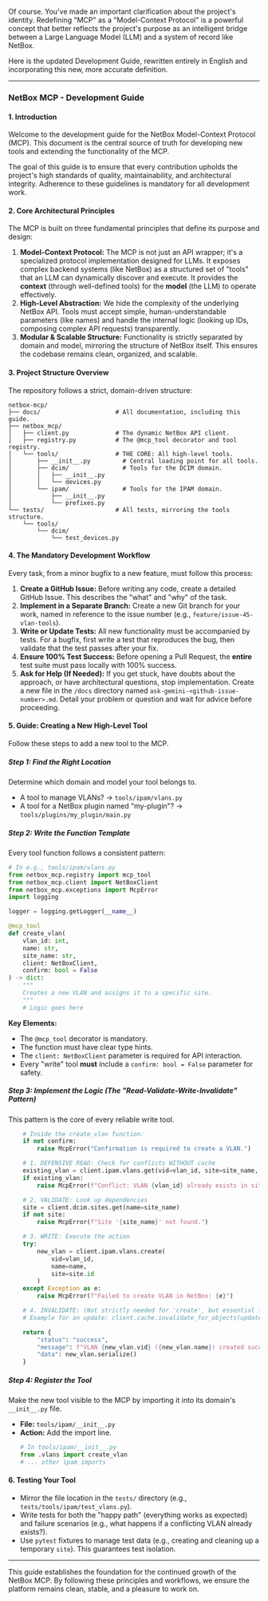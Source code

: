 Of course. You've made an important clarification about the project's identity. Redefining "MCP" as a "Model-Context Protocol" is a powerful concept that better reflects the project's purpose as an intelligent bridge between a Large Language Model (LLM) and a system of record like NetBox.

Here is the updated Development Guide, rewritten entirely in English and incorporating this new, more accurate definition.

-----

### **NetBox MCP - Development Guide**

#### **1. Introduction**

Welcome to the development guide for the NetBox Model-Context Protocol (MCP). This document is the central source of truth for developing new tools and extending the functionality of the MCP.

The goal of this guide is to ensure that every contribution upholds the project's high standards of quality, maintainability, and architectural integrity. Adherence to these guidelines is mandatory for all development work.

#### **2. Core Architectural Principles**

The MCP is built on three fundamental principles that define its purpose and design:

1.  **Model-Context Protocol:** The MCP is not just an API wrapper; it's a specialized protocol implementation designed for LLMs. It exposes complex backend systems (like NetBox) as a structured set of "tools" that an LLM can dynamically discover and execute. It provides the **context** (through well-defined tools) for the **model** (the LLM) to operate effectively.
2.  **High-Level Abstraction:** We hide the complexity of the underlying NetBox API. Tools must accept simple, human-understandable parameters (like names) and handle the internal logic (looking up IDs, composing complex API requests) transparently.
3.  **Modular & Scalable Structure:** Functionality is strictly separated by domain and model, mirroring the structure of NetBox itself. This ensures the codebase remains clean, organized, and scalable.

#### **3. Project Structure Overview**

The repository follows a strict, domain-driven structure:

```
netbox-mcp/
├── docs/                     # All documentation, including this guide.
├── netbox_mcp/
│   ├── client.py             # The dynamic NetBox API client.
│   ├── registry.py           # The @mcp_tool decorator and tool registry.
│   └── tools/                # THE CORE: All high-level tools.
│       ├── __init__.py         # Central loading point for all tools.
│       ├── dcim/               # Tools for the DCIM domain.
│       │   ├── __init__.py
│       │   └── devices.py
│       └── ipam/               # Tools for the IPAM domain.
│           ├── __init__.py
│           └── prefixes.py
└── tests/                    # All tests, mirroring the tools structure.
    └── tools/
        └── dcim/
            └── test_devices.py
```

#### **4. The Mandatory Development Workflow**

Every task, from a minor bugfix to a new feature, must follow this process:

1.  **Create a GitHub Issue:** Before writing any code, create a detailed GitHub Issue. This describes the "what" and "why" of the task.
2.  **Implement in a Separate Branch:** Create a new Git branch for your work, named in reference to the issue number (e.g., `feature/issue-45-vlan-tools`).
3.  **Write or Update Tests:** All new functionality must be accompanied by tests. For a bugfix, first write a test that reproduces the bug, then validate that the test passes after your fix.
4.  **Ensure 100% Test Success:** Before opening a Pull Request, the **entire** test suite must pass locally with 100% success.
5.  **Ask for Help (If Needed):** If you get stuck, have doubts about the approach, or have architectural questions, stop implementation. Create a new file in the `/docs` directory named `ask-gemini-<github-issue-number>.md`. Detail your problem or question and wait for advice before proceeding.

#### **5. Guide: Creating a New High-Level Tool**

Follow these steps to add a new tool to the MCP.

##### **Step 1: Find the Right Location**

Determine which domain and model your tool belongs to.

  * A tool to manage VLANs? → `tools/ipam/vlans.py`
  * A tool for a NetBox plugin named "my-plugin"? → `tools/plugins/my_plugin/main.py`

##### **Step 2: Write the Function Template**

Every tool function follows a consistent pattern:

```python
# In e.g., tools/ipam/vlans.py
from netbox_mcp.registry import mcp_tool
from netbox_mcp.client import NetBoxClient
from netbox_mcp.exceptions import McpError
import logging

logger = logging.getLogger(__name__)

@mcp_tool
def create_vlan(
    vlan_id: int,
    name: str,
    site_name: str,
    client: NetBoxClient,
    confirm: bool = False
) -> dict:
    """
    Creates a new VLAN and assigns it to a specific site.
    """
    # Logic goes here
```

**Key Elements:**

  * The `@mcp_tool` decorator is mandatory.
  * The function must have clear type hints.
  * The `client: NetBoxClient` parameter is required for API interaction.
  * Every "write" tool **must** include a `confirm: bool = False` parameter for safety.

##### **Step 3: Implement the Logic (The "Read-Validate-Write-Invalidate" Pattern)**

This pattern is the core of every reliable write tool.

```python
    # Inside the create_vlan function:
    if not confirm:
        raise McpError("Confirmation is required to create a VLAN.")

    # 1. DEFENSIVE READ: Check for conflicts WITHOUT cache
    existing_vlan = client.ipam.vlans.get(vid=vlan_id, site=site_name, no_cache=True)
    if existing_vlan:
        raise McpError(f"Conflict: VLAN {vlan_id} already exists in site '{site_name}'.")

    # 2. VALIDATE: Look up dependencies
    site = client.dcim.sites.get(name=site_name)
    if not site:
        raise McpError(f"Site '{site_name}' not found.")

    # 3. WRITE: Execute the action
    try:
        new_vlan = client.ipam.vlans.create(
            vid=vlan_id,
            name=name,
            site=site.id
        )
    except Exception as e:
        raise McpError(f"Failed to create VLAN in NetBox: {e}")

    # 4. INVALIDATE: (Not strictly needed for 'create', but essential for 'update')
    # Example for an update: client.cache.invalidate_for_objects(updated_vlan)

    return {
        "status": "success",
        "message": f"VLAN {new_vlan.vid} ({new_vlan.name}) created successfully.",
        "data": new_vlan.serialize()
    }
```

##### **Step 4: Register the Tool**

Make the new tool visible to the MCP by importing it into its domain's `__init__.py` file.

  * **File:** `tools/ipam/__init__.py`
  * **Action:** Add the import line.
    ```python
    # In tools/ipam/__init__.py
    from .vlans import create_vlan
    # ... other ipam imports
    ```

#### **6. Testing Your Tool**

  * Mirror the file location in the `tests/` directory (e.g., `tests/tools/ipam/test_vlans.py`).
  * Write tests for both the "happy path" (everything works as expected) and failure scenarios (e.g., what happens if a conflicting VLAN already exists?).
  * Use `pytest` fixtures to manage test data (e.g., creating and cleaning up a temporary `site`). This guarantees test isolation.

-----

This guide establishes the foundation for the continued growth of the NetBox MCP. By following these principles and workflows, we ensure the platform remains clean, stable, and a pleasure to work on.
